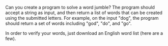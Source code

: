 Can you create a program to solve a word jumble? The program should accept a string as input, and then return a list of words that can be created using the submitted letters. For example, on the input "dog", the program should return a set of words including "god", "do", and "go".
 
In order to verify your words, just download an English word list (here are a few).
 